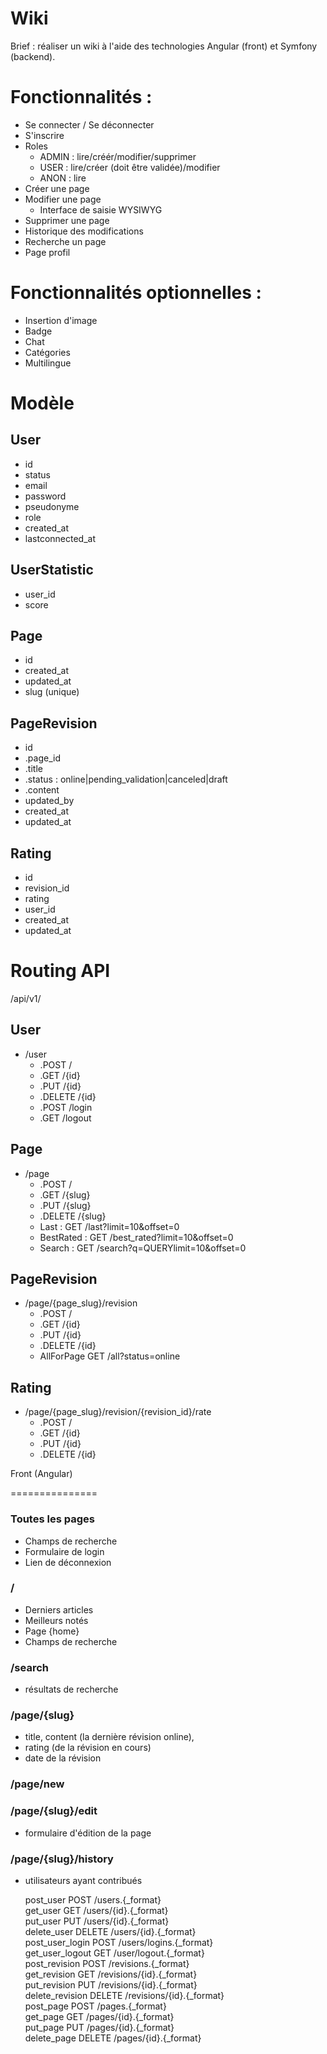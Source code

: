 Wiki
====

Brief : réaliser un wiki à l'aide des technologies Angular (front) et Symfony (backend).

Fonctionnalités :
=================
* Se connecter / Se déconnecter
* S'inscrire 
* Roles
  * ADMIN : lire/créér/modifier/supprimer
  * USER : lire/créer (doit être validée)/modifier
  * ANON : lire
* Créer une page
* Modifier une page
  * Interface de saisie WYSIWYG
* Supprimer une page
* Historique des modifications
* Recherche un page
* Page profil

Fonctionnalités optionnelles :
==============================
* Insertion d'image
* Badge
* Chat
* Catégories
* Multilingue

Modèle
======

## User
* id
* status
* email
* password
* pseudonyme
* role
* created_at
* lastconnected_at

## UserStatistic
* user_id
* score

## Page
* id
* created_at
* updated_at
* slug (unique)

## PageRevision
* id
* .page_id
* .title
* .status : online|pending_validation|canceled|draft
* .content
* updated_by
* created_at
* updated_at

## Rating
* id
* revision_id
* rating
* user_id
* created_at
* updated_at


Routing API
===========
/api/v1/
## User
  * /user
    * .POST /
    * .GET /{id}
    * .PUT /{id}
    * .DELETE /{id}
    * .POST /login
    * .GET /logout

## Page
  * /page
    * .POST /
    * .GET /{slug}
    * .PUT /{slug}
    * .DELETE /{slug}
    * Last : GET /last?limit=10&offset=0
    * BestRated : GET /best_rated?limit=10&offset=0
    * Search : GET /search?q=QUERYlimit=10&offset=0

## PageRevision
  * /page/{page_slug}/revision
    * .POST /
    * .GET /{id}
    * .PUT /{id}
    * .DELETE /{id}
    * AllForPage GET /all?status=online

## Rating
* /page/{page_slug}/revision/{revision_id}/rate
    * .POST /
    * .GET /{id}
    * .PUT /{id}
    * .DELETE /{id}

Front (Angular)

===============

### Toutes les pages

* Champs de recherche
* Formulaire de login
* Lien de déconnexion

### /
* Derniers articles
* Meilleurs notés
* Page {home}
* Champs de recherche

### /search
* résultats de recherche

### /page/{slug}
* title, content (la dernière révision online), 
* rating (de la révision en cours)
* date de la révision

### /page/new
### /page/{slug}/edit
* formulaire d'édition de la page

### /page/{slug}/history
* utilisateurs ayant contribués




  post_user           POST       /users.{_format}                   
  get_user            GET        /users/{id}.{_format}              
  put_user            PUT        /users/{id}.{_format}              
  delete_user         DELETE     /users/{id}.{_format}              
  post_user_login     POST       /users/logins.{_format}            
  get_user_logout     GET        /user/logout.{_format}             
  post_revision       POST       /revisions.{_format}               
  get_revision        GET        /revisions/{id}.{_format}          
  put_revision        PUT        /revisions/{id}.{_format}          
  delete_revision     DELETE     /revisions/{id}.{_format}          
  post_page           POST       /pages.{_format}                   
  get_page            GET        /pages/{id}.{_format}              
  put_page            PUT        /pages/{id}.{_format}              
  delete_page         DELETE     /pages/{id}.{_format}       
